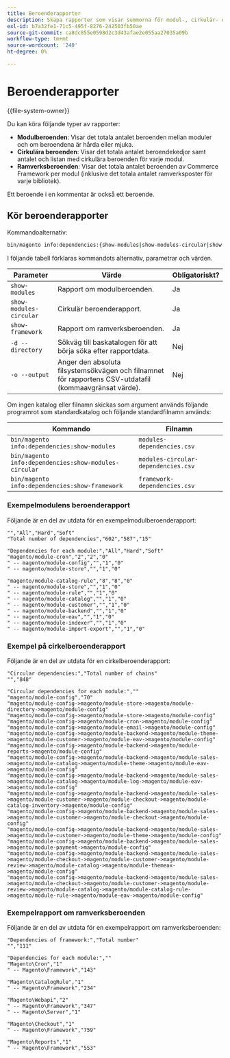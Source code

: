 ```yaml
---
title: Beroenderapporter
description: Skapa rapporter som visar summorna för modul-, cirkulär- och ramverksberoenden.
exl-id: b7a32fe1-71c5-495f-8276-242503fb50ae
source-git-commit: ca8dc855e0598d2c3d43afae2e055aa27035a09b
workflow-type: tm+mt
source-wordcount: '240'
ht-degree: 0%

---
```


# Beroenderapporter

{{file-system-owner}}

Du kan köra följande typer av rapporter:

- **Modulberoenden**: Visar det totala antalet beroenden mellan moduler och om beroendena är hårda eller mjuka.
- **Cirkulära beroenden**: Visar det totala antalet beroendekedjor samt antalet och listan med cirkulära beroenden för varje modul.
- **Ramverksberoenden**: Visar det totala antalet beroenden av Commerce Framework per modul (inklusive det totala antalet ramverksposter för varje bibliotek).

Ett beroende i en kommentar är också ett beroende.

## Kör beroenderapporter

Kommandoalternativ:

```bash
bin/magento info:dependencies:{show-modules|show-modules-circular|show-framework} [-d|--directory="<path>"] [-o|--output="<path and filename"]
```

I följande tabell förklaras kommandots alternativ, parametrar och värden.

| Parameter | Värde | Obligatoriskt? |
| ----------------------- | -------------------------------------------------------------------------------------------------------------------- | --------- |
| `show-modules` | Rapport om modulberoenden. | Ja |
| `show-modules-circular` | Cirkulär beroenderapport. | Ja |
| `show-framework` | Rapport om ramverksberoenden. | Ja |
| `-d --directory` | Sökväg till baskatalogen för att börja söka efter rapportdata. | Nej |
| `-o --output` | Anger den absoluta filsystemsökvägen och filnamnet för rapportens CSV-utdatafil (kommaavgränsat värde). | Nej |

Om ingen katalog eller filnamn skickas som argument används följande programrot som standardkatalog och följande standardfilnamn används:

| Kommando | Filnamn |
| ----------------------------------------------------- | ----------------------------------- |
| `bin/magento info:dependencies:show-modules` | `modules-dependencies.csv` |
| `bin/magento info:dependencies:show-modules-circular` | `modules-circular-dependencies.csv` |
| `bin/magento info:dependencies:show-framework` | `framework-dependencies.csv` |

### Exempelmodulens beroenderapport

Följande är en del av utdata för en exempelmodulberoenderapport:

```
"","All","Hard","Soft"
"Total number of dependencies","602","587","15"

"Dependencies for each module:","All","Hard","Soft"
"magento/module-cron","2","2","0"
" -- magento/module-config","","1","0"
" -- magento/module-store","","1","0"

"magento/module-catalog-rule","8","8","0"
" -- magento/module-store","","1","0"
" -- magento/module-rule","","1","0"
" -- magento/module-catalog","","1","0"
" -- magento/module-customer","","1","0"
" -- magento/module-backend","","1","0"
" -- magento/module-eav","","1","0"
" -- magento/module-indexer","","1","0"
" -- magento/module-import-export","","1","0"
```

### Exempel på cirkelberoenderapport

Följande är en del av utdata för en cirkelberoenderapport:

```
"Circular dependencies:","Total number of chains"
"","848"

"Circular dependencies for each module:",""
"magento/module-config","70"
"magento/module-config->magento/module-store->magento/module-directory->magento/module-config"
"magento/module-config->magento/module-store->magento/module-config"
"magento/module-config->magento/module-cron->magento/module-config"
"magento/module-config->magento/module-email->magento/module-config"
"magento/module-config->magento/module-backend->magento/module-theme->magento/module-customer->magento/module-eav->magento/module-config"
"magento/module-config->magento/module-backend->magento/module-reports->magento/module-config"
"magento/module-config->magento/module-backend->magento/module-sales->magento/module-catalog->magento/module-theme->magento/module-eav->magento/module-config"
"magento/module-config->magento/module-backend->magento/module-sales->magento/module-catalog->magento/module-log->magento/module-eav->magento/module-config"
"magento/module-config->magento/module-backend->magento/module-sales->magento/module-customer->magento/module-checkout->magento/module-catalog-inventory->magento/module-config"
"magento/module-config->magento/module-backend->magento/module-sales->magento/module-customer->magento/module-checkout->magento/module-config"
"magento/module-config->magento/module-backend->magento/module-sales->magento/module-customer->magento/module-theme->magento/module-config"
"magento/module-config->magento/module-backend->magento/module-sales->magento/module-payment->magento/module-config"
"magento/module-config->magento/module-backend->magento/module-sales->magento/module-checkout->magento/module-customer->magento/module-review->magento/module-catalog->magento/module-themeax->magento/module-config"
"magento/module-config->magento/module-backend->magento/module-sales->magento/module-checkout->magento/module-customer->magento/module-review->magento/module-catalog->magento/module-catalog-rule->magento/module-rule->magento/module-eav->magento/module-config"
```

### Exempelrapport om ramverksberoenden

Följande är en del av utdata för en exempelrapport om ramverksberoenden:

```
"Dependencies of framework:","Total number"
"","111"

"Dependencies for each module:",""
"Magento\Cron","1"
" -- Magento\Framework","143"

"Magento\CatalogRule","1"
" -- Magento\Framework","234"

"Magento\Webapi","2"
" -- Magento\Framework","347"
" -- Magento\Server","1"

"Magento\Checkout","1"
" -- Magento\Framework","759"

"Magento\Reports","1"
" -- Magento\Framework","553"
```
